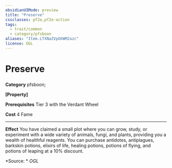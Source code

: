 ```yaml
---
obsidianUIMode: preview
title: "Preserve"
cssclasses: pf2e,pf2e-action
tags:
  - trait/common
  - category/pfsboon
aliases: "Item.LTXNaZVpOXWM2azc"
license: OGL
---
```

# Preserve

### 

**Category** pfsboon; 




**\[Property\]**

**Prerequisites** Tier 3 with the Verdant Wheel

**Cost** 4 Fame

* * *

**Effect** You have claimed a small plot where you can grow, study, or experiment with a wide variety of animals, fungi, and plants, providing you a wealth of healthful reagents. You can purchase antidotes, antiplagues, barkskin potions, elixirs of life, healing potions, potions of flying, and potions of leaping at a 10% discount.

*Source: *
*OGL*